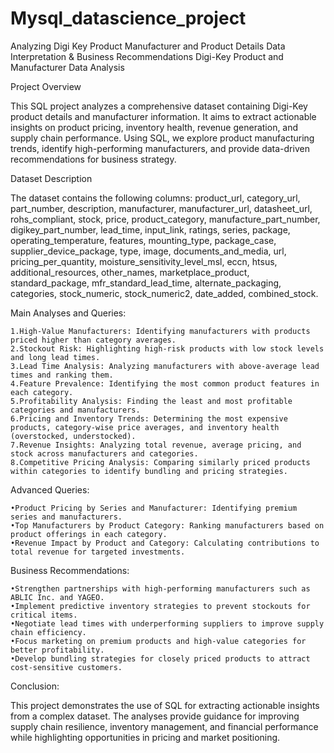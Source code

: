 # Mysql_datascience_project
Analyzing Digi Key Product Manufacturer and Product Details Data Interpretation &  Business Recommendations
Digi-Key Product and Manufacturer Data Analysis

Project Overview

This SQL project analyzes a comprehensive dataset containing Digi-Key product details and manufacturer information. It aims to extract actionable insights on product pricing, inventory health, revenue generation, and supply chain performance. Using SQL, we explore product manufacturing trends, identify high-performing manufacturers, and provide data-driven recommendations for business strategy.

Dataset Description

The dataset contains the following columns:
product_url, category_url, part_number, description, manufacturer, manufacturer_url, datasheet_url, rohs_compliant, stock, price, product_category, manufacture_part_number, digikey_part_number, lead_time, input_link, ratings, series, package, operating_temperature, features, mounting_type, package_case, supplier_device_package, type, image, documents_and_media, url, pricing_per_quantity, moisture_sensitivity_level_msl, eccn, htsus, additional_resources, other_names, marketplace_product, standard_package, mfr_standard_lead_time, alternate_packaging, categories, stock_numeric, stock_numeric2, date_added, combined_stock.

Main Analyses and Queries:

	1.High-Value Manufacturers: Identifying manufacturers with products priced higher than category averages.
	2.Stockout Risk: Highlighting high-risk products with low stock levels and long lead times.
	3.Lead Time Analysis: Analyzing manufacturers with above-average lead times and ranking them.
	4.Feature Prevalence: Identifying the most common product features in each category.
	5.Profitability Analysis: Finding the least and most profitable categories and manufacturers.
	6.Pricing and Inventory Trends: Determining the most expensive products, category-wise price averages, and inventory health (overstocked, understocked).
	7.Revenue Insights: Analyzing total revenue, average pricing, and stock across manufacturers and categories.
	8.Competitive Pricing Analysis: Comparing similarly priced products within categories to identify bundling and pricing strategies.

 Advanced Queries:
 
	•Product Pricing by Series and Manufacturer: Identifying premium series and manufacturers.
	•Top Manufacturers by Product Category: Ranking manufacturers based on product offerings in each category.
	•Revenue Impact by Product and Category: Calculating contributions to total revenue for targeted investments.

Business Recommendations:

	•Strengthen partnerships with high-performing manufacturers such as ABLIC Inc. and YAGEO.
	•Implement predictive inventory strategies to prevent stockouts for critical items.
	•Negotiate lead times with underperforming suppliers to improve supply chain efficiency.
	•Focus marketing on premium products and high-value categories for better profitability.
	•Develop bundling strategies for closely priced products to attract cost-sensitive customers.

 Conclusion:
 
This project demonstrates the use of SQL for extracting actionable insights from a complex dataset. The analyses provide guidance for improving supply chain resilience, inventory management, and financial performance while highlighting opportunities in pricing and market positioning.
